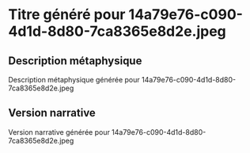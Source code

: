 # Titre généré pour 14a79e76-c090-4d1d-8d80-7ca8365e8d2e.jpeg

## Description métaphysique
Description métaphysique générée pour 14a79e76-c090-4d1d-8d80-7ca8365e8d2e.jpeg

## Version narrative
Version narrative générée pour 14a79e76-c090-4d1d-8d80-7ca8365e8d2e.jpeg
